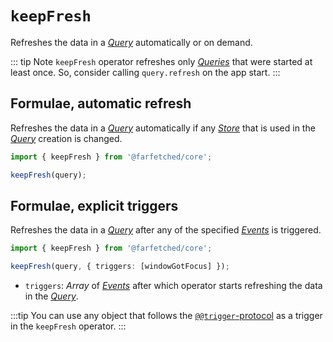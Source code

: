 # `keepFresh` <Badge type="tip" text="since v0.8.0" />

Refreshes the data in a [_Query_](/api/primitives/query) automatically or on demand.

::: tip Note
`keepFresh` operator refreshes only [_Queries_](/api/primitives/query) that were started at least once. So, consider calling `query.refresh` on the app start.
:::

## Formulae, automatic refresh

Refreshes the data in a [_Query_](/api/primitives/query) automatically if any [_Store_](https://effector.dev/docs/api/effector/store) that is used in the [_Query_](/api/primitives/query) creation is changed.

```ts
import { keepFresh } from '@farfetched/core';

keepFresh(query);
```

## Formulae, explicit triggers

Refreshes the data in a [_Query_](/api/primitives/query) after any of the specified [_Events_](https://effector.dev/docs/api/effector/event) is triggered.

```ts
import { keepFresh } from '@farfetched/core';

keepFresh(query, { triggers: [windowGotFocus] });
```

- `triggers`: _Array_ of [_Events_](https://effector.dev/docs/api/effector/event) after which operator starts refreshing the data in the [_Query_](/api/primitives/query).

:::tip
You can use any object that follows the [`@@trigger`-protocol](https://withease.pages.dev/protocols/trigger.html) as a trigger in the `keepFresh` operator.
:::
